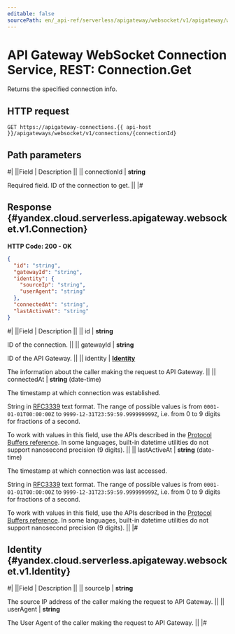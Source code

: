 ```yaml
---
editable: false
sourcePath: en/_api-ref/serverless/apigateway/websocket/v1/apigateway/websocket/api-ref/Connection/get.md
---
```


# API Gateway WebSocket Connection Service, REST: Connection.Get

Returns the specified connection info.

## HTTP request

```
GET https://apigateway-connections.{{ api-host }}/apigateways/websocket/v1/connections/{connectionId}
```

## Path parameters

#|
||Field | Description ||
|| connectionId | **string**

Required field. ID of the connection to get. ||
|#

## Response {#yandex.cloud.serverless.apigateway.websocket.v1.Connection}

**HTTP Code: 200 - OK**

```json
{
  "id": "string",
  "gatewayId": "string",
  "identity": {
    "sourceIp": "string",
    "userAgent": "string"
  },
  "connectedAt": "string",
  "lastActiveAt": "string"
}
```

#|
||Field | Description ||
|| id | **string**

ID of the connection. ||
|| gatewayId | **string**

ID of the API Gateway. ||
|| identity | **[Identity](#yandex.cloud.serverless.apigateway.websocket.v1.Identity)**

The information about the caller making the request to API Gateway. ||
|| connectedAt | **string** (date-time)

The timestamp at which connection was established.

String in [RFC3339](https://www.ietf.org/rfc/rfc3339.txt) text format. The range of possible values is from
`0001-01-01T00:00:00Z` to `9999-12-31T23:59:59.999999999Z`, i.e. from 0 to 9 digits for fractions of a second.

To work with values in this field, use the APIs described in the
[Protocol Buffers reference](https://developers.google.com/protocol-buffers/docs/reference/overview).
In some languages, built-in datetime utilities do not support nanosecond precision (9 digits). ||
|| lastActiveAt | **string** (date-time)

The timestamp at which connection was last accessed.

String in [RFC3339](https://www.ietf.org/rfc/rfc3339.txt) text format. The range of possible values is from
`0001-01-01T00:00:00Z` to `9999-12-31T23:59:59.999999999Z`, i.e. from 0 to 9 digits for fractions of a second.

To work with values in this field, use the APIs described in the
[Protocol Buffers reference](https://developers.google.com/protocol-buffers/docs/reference/overview).
In some languages, built-in datetime utilities do not support nanosecond precision (9 digits). ||
|#

## Identity {#yandex.cloud.serverless.apigateway.websocket.v1.Identity}

#|
||Field | Description ||
|| sourceIp | **string**

The source IP address of the caller making the request to API Gateway. ||
|| userAgent | **string**

The User Agent of the caller making the request to API Gateway. ||
|#